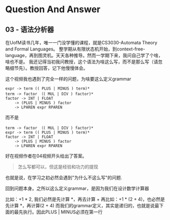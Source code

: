 # Question And Answer

## 03 - 语法分析器

在UofM读书几年，唯一一门没学懂的课程，就是CS3030-Automata Theory and Formal Languages。
整学期从有限状态机开始，到context-free-language，再到图灵机。天天各种推导。然而一学期下来，我问自己学了个啥，啥也不是。
我还记得当初我问教授，这个语法为啥这么写，而不是那么写（请忽略细节先）。教授回答，记下他慢慢体会。

这个视频我也遇到了完全一样的问题，为啥要这么定义grammar
```
expr -> term (( PLUS | MINUS ) term)*
term -> factor （( MUL | DIV ) factor)*
factor -> INT | FLOAT
    -> (PLUS | MINUS ) factor
    -> LPAREN expr RPAREN
```
而不是
```
term -> factor （( MUL | DIV ) factor)*
expr -> term (( PLUS | MINUS ) term)*
factor -> INT | FLOAT
    -> (PLUS | MINUS ) factor
    -> LPAREN expr RPAREN
```

好在视频作者在04视频开头给出了答案。
> 怎么写都可以，但这是经验和功力的提现

也就是说，在学习之初必然会遇到"为什么不这么写"的问题.

回到问题本身。之所以这么定义grammar，是因为我们在设计数学计算器

比如：+1 * 2, 我们必然是先计算 \*，再去计算 +
再比如：+1 * (2 + 4)，也必然是先计算 \*，再计算(2 + 4)
而我们的grammar定义，其实是递归的，也就是说最下面的最先执行。因此PLUS | MINUS必须在第一行